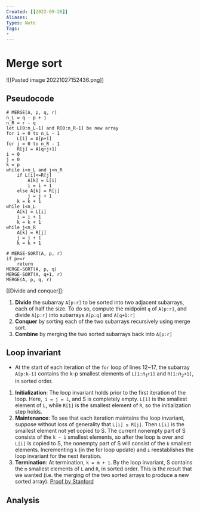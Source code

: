 ```yaml
---
Created: [[2022-09-28]]
Aliases: 
Types: Note
Tags: 
- 
---
```

# Merge sort
![[Pasted image 20221027152436.png]]

## Pseudocode
```Pseudocode
# MERGE(A, p, q, r)
n_L = q - p + 1
n_R = r - q
let L[0:n_L-1] and R[0:n_R-1] be new array
for i = 0 to n_L - 1
	L[i] = A[p+i]
for j = 0 to n_R - 1
	R[j] = A[q+j+1]
i = 0
j = 0
k = p
while i<n_L and j<n_R
	if L[i]<=R[j]
		A[k] = L[i]
		i = i + 1
	else A[k] = R[j]
		j = j + 1
	k = k + 1
while i<n_L
	A[k] = L[i]
	i = i + 1
	k = k + 1
while j<n_R
	A[k] = R[j]
	j = j + 1
	k = k + 1

# MERGE-SORT(A, p, r)
if p>=r
	return
MERGE-SORT(A, p, q)
MERGE-SORT(A, q+1, r)
MERGE(A, p, q, r)
```

[[Divide and conquer]]:
1. **Divide** the subarray `A[p:r]` to be sorted into two adjacent subarrays, each of half the size. To do so, compute the midpoint `q` of `A[p:r]`, and divide `A[p:r]` into subarrays `A[p:q]` and `A[q+1:r]`
2. **Conquer** by sorting each of the two subarrays recursively using merge sort. 
3. **Combine** by merging the two sorted subarrays back into `A[p:r]`

## Loop invariant
- At the start of each iteration of the `for` loop of lines 12~17, the subarray `A[p:k-1]` contains the k-p smallest elements of `L[1:`$n_1$`+1]` and `R[1:`$n_2$`+1]`, in sorted order.  
1. **Initialization**: 
   The loop invariant holds prior to the first iteration of the loop. Here,` i = j = 1`, and S is completely empty. `L[1]` is the smallest element of `L`, while `R[1]` is the smallest element of `R`, so the initialization step holds.
2. **Maintenance**: 
   To see that each iteration maintains the loop invariant, suppose without loss of generality that `L[i] ≤ R[j]`. Then `L[i]` is the smallest element not yet copied to S. The current nonempty part of S consists of the `k − 1` smallest elements, so after the loop is over and `L[i]` is copied to S, the nonempty part of S will consist of the `k` smallest elements. Incrementing `k` (in the for loop update) and `i` reestablishes the loop invariant for the next iteration.
3. **Termination**: 
   At termination, `k = m + 1`. By the loop invariant, S contains the `m` smallest elements of `L` and `R`, in sorted order. This is the result that we wanted (i.e. the merging of the two sorted arrays to produce a new sorted array).
[Proof by Stanford](http://web.stanford.edu/class/archive/cs/cs161/cs161.1176/Sections/161-section-1.pdf)

## Analysis

